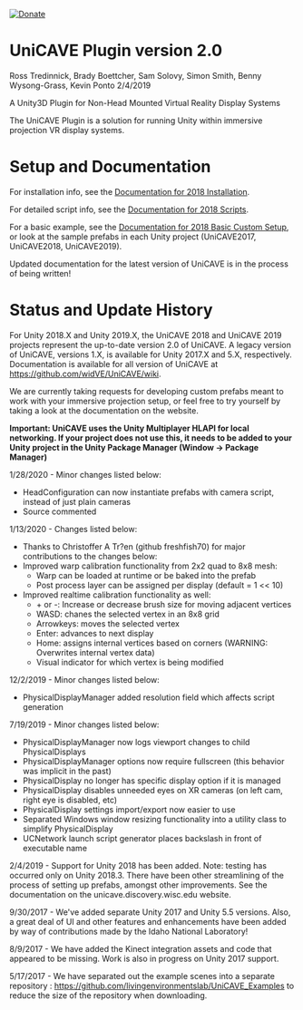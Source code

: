 [![Donate](https://img.shields.io/badge/Donate-UW--Madison-c5050c.svg)](https://secure.supportuw.org/give/?id=ac987d37-46b8-46f5-b2ae-71bba33ead5f)

# UniCAVE Plugin version 2.0
Ross Tredinnick, Brady Boettcher, Sam Solovy, Simon Smith, Benny Wysong-Grass, Kevin Ponto
2/4/2019

A Unity3D Plugin for Non-Head Mounted Virtual Reality Display Systems

The UniCAVE Plugin is a solution for running Unity within immersive projection VR display systems.

# Setup and Documentation

For installation info, see the [Documentation for 2018 Installation](https://github.com/widVE/UniCAVE/wiki/UniCAVE-2018-Installation/).

For detailed script info, see the [Documentation for 2018 Scripts](https://github.com/widVE/UniCAVE/wiki/UniCAVE-2018-Scripts-Documentation/).

For a basic example, see the [Documentation for 2018 Basic Custom Setup](https://github.com/widVE/UniCAVE/wiki/UniCAVE-2018-Installation#2-creating-a-basic-cave-setup), or look at the sample prefabs in each Unity project (UniCAVE2017, UniCAVE2018, UniCAVE2019).

Updated documentation for the latest version of UniCAVE is in the process of being written!

# Status and Update History

For Unity 2018.X and Unity 2019.X, the UniCAVE 2018 and UniCAVE 2019 projects represent the up-to-date version 2.0 of UniCAVE. A legacy version of UniCAVE, versions 1.X, is available for Unity 2017.X and 5.X, respectively. Documentation is available for all version of UniCAVE at https://github.com/widVE/UniCAVE/wiki.

We are currently taking requests for developing custom prefabs meant to work with your immersive projection setup, or feel free to try yourself by taking a look at the documentation on the website.

**Important: UniCAVE uses the Unity Multiplayer HLAPI for local networking. If your project does not use this, it needs to be added to your Unity project in the Unity Package Manager (Window -> Package Manager)**

1/28/2020 - Minor changes listed below:
* HeadConfiguration can now instantiate prefabs with camera script, instead of just plain cameras
* Source commented

1/13/2020 - Changes listed below:
* Thanks to Christoffer A Tr?en (github freshfish70) for major contributions to the changes below:
* Improved warp calibration functionality from 2x2 quad to 8x8 mesh:
  * Warp can be loaded at runtime or be baked into the prefab
  * Post process layer can be assigned per display (default = 1 << 10)
* Improved realtime calibration functionality as well:
  * \+ or -: Increase or decrease brush size for moving adjacent vertices
  * WASD: chanes the selected vertex in an 8x8 grid
  * Arrowkeys: moves the selected vertex
  * Enter: advances to next display
  * Home: assigns internal vertices based on corners (WARNING: Overwrites internal vertex data)
  * Visual indicator for which vertex is being modified

12/2/2019 - Minor changes listed below:
* PhysicalDisplayManager added resolution field which affects script generation

7/19/2019 - Minor changes listed below:
* PhysicalDisplayManager now logs viewport changes to child PhysicalDisplays
* PhysicalDisplayManager options now require fullscreen (this behavior was implicit in the past)
* PhysicalDisplay no longer has specific display option if it is managed
* PhysicalDisplay disables unneeded eyes on XR cameras (on left cam, right eye is disabled, etc)
* PhysicalDisplay settings import/export now easier to use
* Separated Windows window resizing functionality into a utility class to simplify PhysicalDisplay
* UCNetwork launch script generator places backslash in front of executable name

2/4/2019 - Support for Unity 2018 has been added.  Note: testing has occurred only on Unity 2018.3.  There have been other streamlining of the process of setting up prefabs, amongst other improvements.  See the documentation on the unicave.discovery.wisc.edu website.

9/30/2017 - We've added separate Unity 2017 and Unity 5.5 versions.  Also, a great deal of UI and other features and enhancements have been added by way of contributions made by the Idaho National Laboratory!

8/9/2017 - We have added the Kinect integration assets and code that appeared to be missing.  Work is also in progress on Unity 2017 support.

5/17/2017 - We have separated out the example scenes into a separate repository : https://github.com/livingenvironmentslab/UniCAVE_Examples to reduce the size of the repository when downloading.
